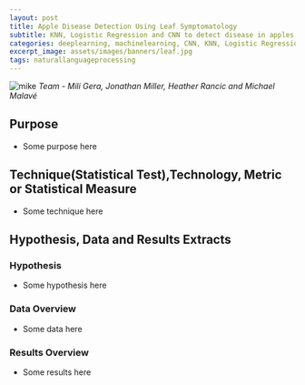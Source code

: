 ```yaml
---
layout: post
title: Apple Disease Detection Using Leaf Symptomatology
subtitle: KNN, Logistic Regression and CNN to detect disease in apples from leaf images
categories: deeplearning, machinelearning, CNN, KNN, Logistic Regression
excerpt_image: assets/images/banners/leaf.jpg
tags: naturallanguageprocessing
---
```

![mike](/assets/images/banners/leaf.jpg)
*Team - Mili Gera, Jonathan Miller, Heather Rancic and Michael Malavé*
## Purpose
- Some purpose here
  
## Technique(Statistical Test),Technology, Metric or Statistical Measure
- Some technique here

## Hypothesis, Data and Results Extracts

### Hypothesis
  - Some hypothesis here

### Data Overview
  - Some data here
    
### Results Overview
  - Some results here

